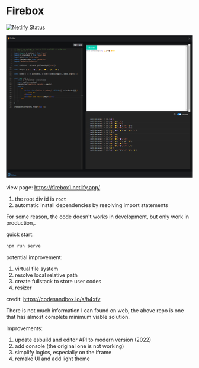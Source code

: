 # Firebox

[![Netlify Status](https://api.netlify.com/api/v1/badges/04a9977a-1fb4-433f-bb17-ce3adc58b8f4/deploy-status)](https://app.netlify.com/sites/firebox1/deploys)

![Firebox](./img/img1.png)

view page: https://firebox1.netlify.app/

1. the root div id is `root`
2. automatic install dependencies by resolving import statements

For some reason, the code doesn't works in development, but only work in production,.

quick start:

```bash
npm run serve
```

potential improvement:

1. virtual file system
2. resolve local relative path
3. create fullstack to store user codes
4. resizer

credit: https://codesandbox.io/s/h4xfy

There is not much information I can found on web, the above repo is one that has almost complete minimum viable solution.

Improvements:

1. update esbuild and editor API to modern version (2022)
2. add console (the original one is not working)
3. simplify logics, especially on the iframe
4. remake UI and add light theme
